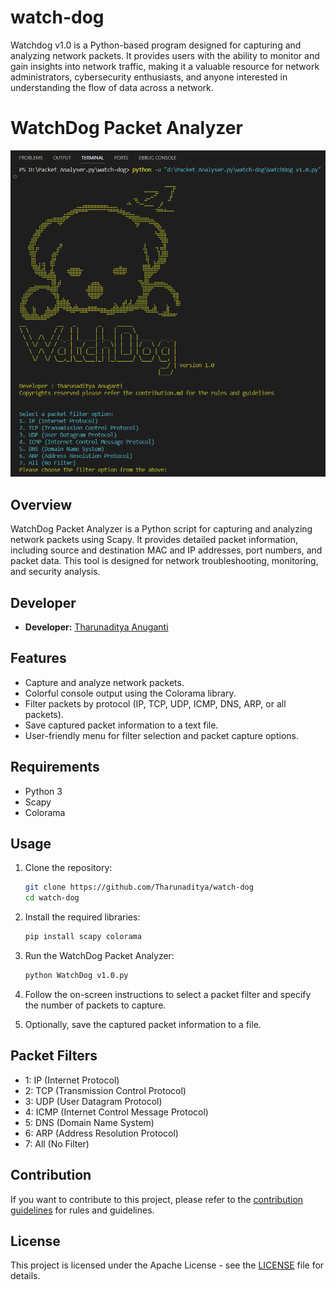 # watch-dog
Watchdog v1.0 is a Python-based program designed for capturing and analyzing network packets. It provides users with the ability to monitor and gain insights into network traffic, making it a valuable resource for network administrators, cybersecurity enthusiasts, and anyone interested in understanding the flow of data across a network.


# WatchDog Packet Analyzer

![Banner](https://github.com/Tharunaditya/watch-dog/blob/main/Banner.png?raw=true)

## Overview

WatchDog Packet Analyzer is a Python script for capturing and analyzing network packets using Scapy. It provides detailed packet information, including source and destination MAC and IP addresses, port numbers, and packet data. This tool is designed for network troubleshooting, monitoring, and security analysis.

## Developer

- **Developer:** [Tharunaditya Anuganti](https://www.linkedin.com/in/tharunaditya-anuganti/)

## Features

- Capture and analyze network packets.
- Colorful console output using the Colorama library.
- Filter packets by protocol (IP, TCP, UDP, ICMP, DNS, ARP, or all packets).
- Save captured packet information to a text file.
- User-friendly menu for filter selection and packet capture options.

## Requirements

- Python 3
- Scapy
- Colorama

## Usage

1. Clone the repository:

   ```bash
   git clone https://github.com/Tharunaditya/watch-dog
   cd watch-dog
   ```

2. Install the required libraries:

   ```bash
   pip install scapy colorama
   ```

3. Run the WatchDog Packet Analyzer:

   ```bash
   python WatchDog v1.0.py
   ```

4. Follow the on-screen instructions to select a packet filter and specify the number of packets to capture.

5. Optionally, save the captured packet information to a file.

## Packet Filters

- 1: IP (Internet Protocol)
- 2: TCP (Transmission Control Protocol)
- 3: UDP (User Datagram Protocol)
- 4: ICMP (Internet Control Message Protocol)
- 5: DNS (Domain Name System)
- 6: ARP (Address Resolution Protocol)
- 7: All (No Filter)

## Contribution

If you want to contribute to this project, please refer to the [contribution guidelines](https://github.com/Tharunaditya/watch-dog/blob/main/CONTRIBUTING.md) for rules and guidelines.

## License

This project is licensed under the Apache License - see the [LICENSE](https://github.com/Tharunaditya/watch-dog/blob/main/LICENSE) file for details.


